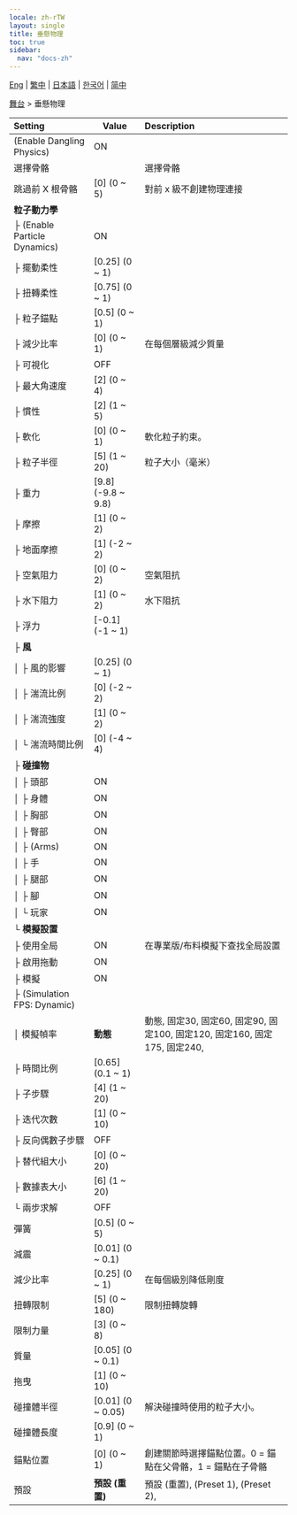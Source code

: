 ```yaml
---
locale: zh-rTW
layout: single
title: 垂懸物理
toc: true
sidebar:
  nav: "docs-zh"
---
```

[Eng](/dancexr/menu/2025.4/stage/cloth_physics) | [繁中](/tw/dancexr/menu/2025.4/stage/cloth_physics) | [日本語](/jp/dancexr/menu/2025.4/stage/cloth_physics) | [한국어](/kr/dancexr/menu/2025.4/stage/cloth_physics) | [简中](/zh/dancexr/menu/2025.4/stage/cloth_physics)

[舞台](../menu#舞台) > 垂懸物理



| Setting | Value | Description |
| :--- | --- | :--- |
| (Enable Dangling Physics) | ON | 
| 選擇骨骼 || 選擇骨骼
| 跳過前 X 根骨骼 | [0] (0 ~ 5) | 對前 x 級不創建物理連接
| **粒子動力學** | | 
| ├ (Enable Particle Dynamics) | ON | 
| ├ 擺動柔性 | [0.25] (0 ~ 1) | 
| ├ 扭轉柔性 | [0.75] (0 ~ 1) | 
| ├ 粒子錨點 | [0.5] (0 ~ 1) | 
| ├ 減少比率 | [0] (0 ~ 1) | 在每個層級減少質量
| ├ 可視化 | OFF | 
| ├ 最大角速度 | [2] (0 ~ 4) | 
| ├ 慣性 | [2] (1 ~ 5) | 
| ├ 軟化 | [0] (0 ~ 1) | 軟化粒子約束。
| ├ 粒子半徑 | [5] (1 ~ 20) | 粒子大小（毫米）
| ├ 重力 | [9.8] (-9.8 ~ 9.8) | 
| ├ 摩擦 | [1] (0 ~ 2) | 
| ├ 地面摩擦 | [1] (-2 ~ 2) | 
| ├ 空氣阻力 | [0] (0 ~ 2) | 空氣阻抗
| ├ 水下阻力 | [1] (0 ~ 2) | 水下阻抗
| ├ 浮力 | [-0.1] (-1 ~ 1) | 
| ├ **風** | | 
| │ ├ 風的影響 | [0.25] (0 ~ 1) | 
| │ ├ 湍流比例 | [0] (-2 ~ 2) | 
| │ ├ 湍流強度 | [1] (0 ~ 2) | 
| │ └ 湍流時間比例 | [0] (-4 ~ 4) | 
| ├ **碰撞物** | | 
| │ ├ 頭部 | ON | 
| │ ├ 身體 | ON | 
| │ ├ 胸部 | ON | 
| │ ├ 臀部 | ON | 
| │ ├ (Arms) | ON | 
| │ ├ 手 | ON | 
| │ ├ 腿部 | ON | 
| │ ├ 腳 | ON | 
| │ └ 玩家 | ON | 
| └ **模擬設置** | | 
|   ├ 使用全局 | ON | 在專業版/布料模擬下查找全局設置
|   ├ 啟用拖動 | ON | 
|   ├ 模擬 | ON | 
|   ├ (Simulation FPS: Dynamic) || 
|   │ 模擬幀率 | **動態** | 動態, 固定30, 固定60, 固定90, 固定100, 固定120, 固定160, 固定175, 固定240,  |
|   ├ 時間比例 | [0.65] (0.1 ~ 1) | 
|   ├ 子步驟 | [4] (1 ~ 20) | 
|   ├ 迭代次數 | [1] (0 ~ 10) | 
|   ├ 反向偶數子步驟 | OFF | 
|   ├ 替代組大小 | [0] (0 ~ 20) | 
|   ├ 數據表大小 | [6] (1 ~ 20) | 
|   └ 兩步求解 | OFF | 
| 彈簧 | [0.5] (0 ~ 5) | 
| 減震 | [0.01] (0 ~ 0.1) | 
| 減少比率 | [0.25] (0 ~ 1) | 在每個級別降低剛度
| 扭轉限制 | [5] (0 ~ 180) | 限制扭轉旋轉
| 限制力量 | [3] (0 ~ 8) | 
| 質量 | [0.05] (0 ~ 0.1) | 
| 拖曳 | [1] (0 ~ 10) | 
| 碰撞體半徑 | [0.01] (0 ~ 0.05) | 解決碰撞時使用的粒子大小。
| 碰撞體長度 | [0.9] (0 ~ 1) | 
| 錨點位置 | [0] (0 ~ 1) | 創建關節時選擇錨點位置。0 = 錨點在父骨骼，1 = 錨點在子骨骼
| 預設 | **預設 (重置)** | 預設 (重置), (Preset 1), (Preset 2),  |
